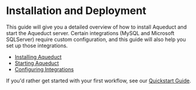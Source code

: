 # Installation and Deployment

This guide will give you a detailed overview of how to install Aqueduct and start the Aqueduct server. Certain integrations (MySQL and Microsoft SQLServer) require custom configuration, and this guide will also help you set up those integrations.

* [Installing Aqueduct](installing-aqueduct.md)
* [Starting Aqueduct](starting-aqueduct.md)
* [Configuring Integrations](configuring-integrations.md)

If you'd rather get started with your first workflow, see our [Quickstart Guide](../quickstart-guide.md).
